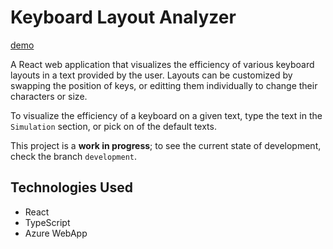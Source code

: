 # Keyboard Layout Analyzer

[demo](https://master.damk7knyc1z1t.amplifyapp.com)

A React web application that visualizes the efficiency of various keyboard layouts in a text provided by the user. Layouts can be customized by swapping the position of keys, or editting them individually to change their characters or size.

To visualize the efficiency of a keyboard on a given text, type the text in the `Simulation` section, or pick on of the default texts.

This project is a **work in progress**; to see the current state of development, check the branch `development`.

## Technologies Used
* React
* TypeScript
* Azure WebApp
